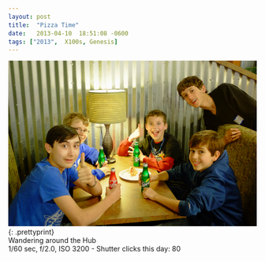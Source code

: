```yaml
---
layout: post
title:  "Pizza Time"
date:   2013-04-10  18:51:08 -0600
tags: ["2013",  X100s, Genesis]
---
```

![:title](/images/2013/2013_0410_DSCF0153.jpg)
{: .prettyprint}  
Wandering around the Hub  
1/60 sec, f/2.0, ISO 3200 - Shutter clicks this day: 80